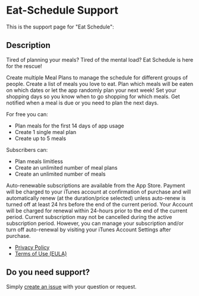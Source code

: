 # Eat-Schedule Support

This is the support page for "Eat Schedule":

## Description

Tired of planning your meals? Tired of the mental load?
Eat Schedule is here for the rescue!

Create multiple Meal Plans to manage the schedule for different groups of people.
Create a list of meals you love to eat.
Plan which meals will be eaten on which dates or let the app randomly plan your next week!
Set your shopping days so you know when to go shopping for which meals.
Get notified when a meal is due or you need to plan the next days.

For free you can:
- Plan meals for the first 14 days of app usage
- Create 1 single meal plan
- Create up to 5 meals

Subscribers can:
- Plan meals limitless
- Create an unlimited number of meal plans
- Create an unlimited number of meals

Auto-renewable subscriptions are available from the App Store.
Payment will be charged to your iTunes account at confirmation of purchase and will automatically renew (at the duration/price selected) unless auto-renew is turned off at least 24 hrs before the end of the current period.
Your Account will be charged for renewal within 24-hours prior to the end of the current period.
Current subscription may not be cancelled during the active subscription period. However, you can manage your subscription and/or turn off auto-renewal by visiting your iTunes Account Settings after purchase.

- [Privacy Policy](https://github.com/The-First-Tiger/Eat-Schedule-Support/blob/main/PrivacyPolicy.md)
- [Terms of Use (EULA)](https://www.apple.com/legal/internet-services/itunes/dev/stdeula/)

## Do you need support?

Simply [create an issue](https://github.com/The-First-Tiger/Eat-Schedule-Support/issues/new) with your question or request.
